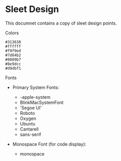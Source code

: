 # Sleet Design

This documnet contains a copy of sleet design points.


Colors

```palette
#313638
#ffffff
#f9f9ed
#7d84b2
#8089b7
#8e9dcc
#d9dbf1
```

Fonts

* Primary System Fonts:
  * -apple-system
  * BlinkMacSystemFont
  * 'Segoe UI'
  * Roboto
  * Oxygen
  * Ubuntu
  * Cantarell
  * sans-serif

* Monospace Font (for code display):
  * monospace

